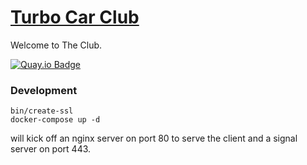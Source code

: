 # [Turbo Car Club][]

Welcome to The Club.

[![Quay.io Badge]][Quay.io]

### Development

```
bin/create-ssl
docker-compose up -d
```

will kick off an nginx server on port 80 to serve the client and a signal server
on port 443.

[Turbo Car Club]: http://www.turbocarclub.com
[Quay.io Badge]: https://quay.io/repository/caseywebdev/turbo-car-club/status
[Quay.io]: https://quay.io/repository/caseywebdev/turbo-car-club
